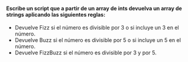 #### Escribe un script que a partir de un array de ints devuelva un array de strings aplicando las siguientes reglas:

* Devuelve Fizz si el número es divisible por 3 o si incluye un 3 en el número.
* Devuelve Buzz si el número es divisible por 5 o si incluye un 5 en el número.
* Devuelve FizzBuzz si el número es divisible por 3 y por 5.
